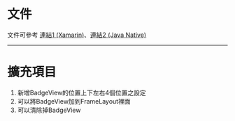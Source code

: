 # 文件

文件可參考 [連結1 (Xamarin)](https://github.com/danidomi/android-viewbadger-Xamarin)、[連結2 (Java Native)](https://github.com/jgilfelt/android-viewbadger)

---

# 擴充項目
1. 新增BadgeView的位置上下左右4個位置之設定
2. 可以將BadgeView加到FrameLayout裡面
3. 可以清除掉BadgeView